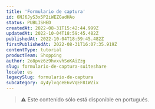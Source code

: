 ```yaml
---
title: 'Formulario de captura'
id: 6NJ6JyS3x5P2iWEZGadHAo
status: PUBLISHED
createdAt: 2022-08-31T15:42:44.999Z
updatedAt: 2022-10-04T18:59:45.482Z
publishedAt: 2022-10-04T18:59:45.482Z
firstPublishedAt: 2022-08-31T16:07:35.919Z
contentType: tutorial
productTeam: Shopping
author: 2o8pvz6z9hvxvhSoKAiZzg
slug: formulario-de-captura-suiteshare
locale: es
legacySlug: formulario-de-captura
subcategory: 4y4ylvqceE6vVqEF8IWZix
---
```


>⚠️ Este contenido sólo está disponible en portugués.
